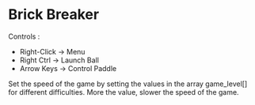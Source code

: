 Brick Breaker
============================
Controls :
* Right-Click  -> Menu
* Right Ctrl -> Launch Ball
* Arrow Keys -> Control Paddle

Set the speed of the game by setting the values in the array game_level[] for different difficulties. More the value, slower the speed of the game.